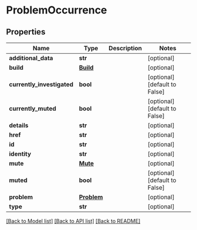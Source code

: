 # ProblemOccurrence

## Properties
Name | Type | Description | Notes
------------ | ------------- | ------------- | -------------
**additional_data** | **str** |  | [optional] 
**build** | [**Build**](Build.md) |  | [optional] 
**currently_investigated** | **bool** |  | [optional] [default to False]
**currently_muted** | **bool** |  | [optional] [default to False]
**details** | **str** |  | [optional] 
**href** | **str** |  | [optional] 
**id** | **str** |  | [optional] 
**identity** | **str** |  | [optional] 
**mute** | [**Mute**](Mute.md) |  | [optional] 
**muted** | **bool** |  | [optional] [default to False]
**problem** | [**Problem**](Problem.md) |  | [optional] 
**type** | **str** |  | [optional] 

[[Back to Model list]](../README.md#documentation-for-models) [[Back to API list]](../README.md#documentation-for-api-endpoints) [[Back to README]](../README.md)


